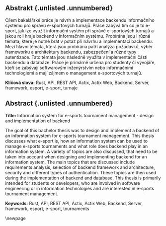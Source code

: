 
## Abstrakt {.unlisted .unnumbered}

Cílem bakalářské práce je návrh a implementace backendu informačního systému pro správu e-sportových turnajů.
Práce zabývá tím co je to e-sport,
jak lze využít informační systém při správě e-sportových turnajů
a jakou roli hraje backend v informačním systému.
Probírána jsou i různá témata,
které je nutné brát v potaz při návrhu a implementaci backendu.
Mezi hlavní témata, která jsou probírána patří analýza požadavků,
výběr frameworku a architektury backendu, zabezpečení a různé typy autentizace.
Tato témata jsou následně využita v implementační části backendu a databáze.
Práce je primárně určena pro studenty či vývojáře,
kteří se zabývají softwarovým inženýrstvím nebo informačními technologiemi
a mají zájmem o management e-sportových turnajů.

**Klíčová slova:** Rust, API, REST API, Actix, Actix Web, Backend, Server, framework, esport, e-sport, turnaje


## Abstract {.unlisted .unnumbered}

**Title:** Information system for e-sports tournament management - design and implementation of backend

The goal of this bachelor thesis was to design and implement a backend of an information system for e-sports tournament management.
This thesis discusses what e-sport is,
how an information system can be used to manage e-sports tournaments
and what role does backend play in an information system.
A variety of topics are also discussed,
that need to be taken into account when designing and implementing backend for an information system.
The main topics that are discussed include requirements analysis,
selection of backend framework and architecture, security and different types of authentication.
These topics are then used during the implementation of backend and database.
This thesis is primarily intended for students or developers,
who are involved in software engineering or in information technologies
and are interested in e-sports tournament management.

**Keywords:** Rust, API, REST API, Actix, Actix Web, Backend, Server, framework, esport, e-sport, tournaments

\newpage

